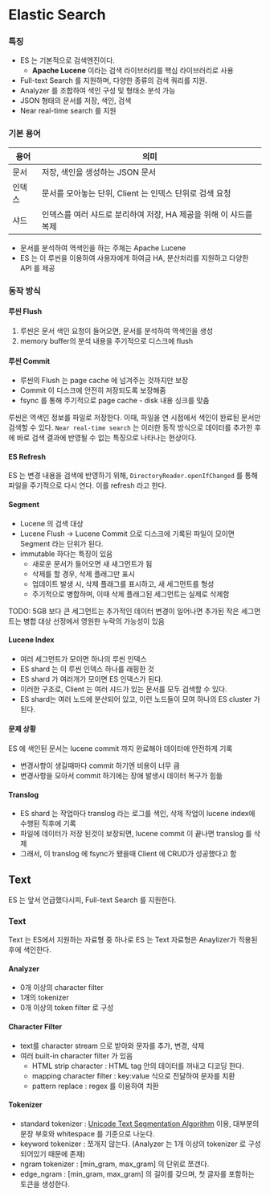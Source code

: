 # Elastic Search


### 특징

* ES 는 기본적으로 검색엔진이다.
    * **Apache Lucene** 이라는 검색 라이브러리를 핵심 라이브러리로 사용
* Full-text Search 를 지원하며, 다양한 종류의 검색 쿼리를 지원.
* Analyzer 를 조합하여 색인 구성 및 형태소 분석 가능
* JSON 형태의 문서를 저장, 색인, 검색
* Near real-time search 를 지원

### 기본 용어

| 용어 | 의미 |
| --- | --- |
| 문서 | 저장, 색인을 생성하는 JSON 문서 |
| 인덱스 | 문서를 모아놓는 단위, Client 는 인덱스 단위로 검색 요청 |
| 샤드 | 인덱스를 여러 샤드로 분리하여 저장, HA 제공을 위해 이 샤드를 복제 |


* 문서를 분석하여 역색인을 하는 주체는 Apache Lucene
* ES 는 이 루씬을 이용하여 사용자에게 하여금 HA, 분산처리를 지원하고 다양한 API 를 제공

### 동작 방식

#### 루씬 Flush
1. 루씬은 문서 색인 요청이 들어오면, 문서를 분석하여 역색인을 생성
2. memory buffer의 분석 내용을 주기적으로 디스크에 flush

#### 루씬 Commit
* 루씬의 Flush 는 page cache 에 넘겨주는 것까지만 보장
* Commit 이 디스크에 안전히 저장되도록 보장해줌
* fsync 를 통해 주기적으로 page cache - disk 내용 싱크를 맞춤

루씬은 역색인 정보를 파일로 저장한다. 이때, 파일을 연 시점에서 색인이 완료된 문서만 검색할 수 있다. `Near real-time search` 는 이러한 동작 방식으로 데이터를 추가한 후에 바로 검색 결과에 반영될 수 없는 특징으로 나타나는 현상이다.

#### ES Refresh
ES 는 변경 내용을 검색에 반영하기 위해, `DirectoryReader.openIfChanged` 를 통해 파일을 주기적으로 다시 연다. 이를 refresh 라고 한다.

#### Segment
* Lucene 의 검색 대상
* Lucene Flush -> Lucene Commit 으로 디스크에 기록된 파일이 모이면 Segment 라는 단위가 된다.
* immutable 하다는 특징이 있음
    * 새로운 문서가 들어오면 새 새그먼트가 됨
    * 삭제를 할 경우, 삭제 플래그만 표시
    * 업데이트 발생 시, 삭제 플래그를 표시하고, 새 세그먼트를 형성
    * 주기적으로 병합하며, 이때 삭제 플래그된 세그먼트는 실제로 삭제함

TODO: 5GB 보다 큰 세그먼트는 추가적인 데이터 변경이 일어나면 추가된 작은 세그먼트는 병합 대상 선정에서 영원한 누락의 가능성이 있음

#### Lucene Index
* 여러 세그먼트가 모이면 하나의 루씬 인덱스
* ES shard 는 이 루씬 인덱스 하나를 래핑한 것
* ES shard 가 여러개가 모이면 ES 인덱스가 된다.
* 이러한 구조로, Client 는 여러 샤드가 있는 문서를 모두 검색할 수 있다.
* ES shard는 여러 노드에 분산되어 있고, 이런 노드들이 모여 하나의 ES cluster 가 된다.

#### 문제 상황
ES 에 색인된 문서는 lucene commit 까지 완료해야 데이터에 안전하게 기록
* 변경사항이 생길때마다 commit 하기엔 비용이 너무 큼
* 변경사항을 모아서 commit 하기에는 장애 발생시 데이터 복구가 힘듦

#### Translog
* ES shard 는 작업마다 translog 라는 로그를 색인, 삭제 작업이 lucene index에 수행된 직후에 기록
* 파일에 데이터가 저장 된것이 보장되면, lucene commit 이 끝나면 translog 를 삭제
* 그래서, 이 translog 에 fsync가 됐을때 Client 에 CRUD가 성공했다고 함

## Text

ES 는 앞서 언급했다시피, Full-text Search 를 지원한다.

### Text
Text 는 ES에서 지원하는 자료형 중 하나로 ES 는 Text 자료형은 Anaylizer가 적용된 후에 색인한다.

#### Analyzer
* 0개 이상의 character filter
* 1개의 tokenizer
* 0개 이상의 token filter 로 구성

#### Character Filter
* text를 character stream 으로 받아와 문자를 추가, 변경, 삭제
* 여러 built-in character filter 가 있음
    * HTML strip character : HTML tag 안의 데이터를 꺼내고 디코딩 한다.
    * mapping character filter : key:value 식으로 전달하여 문자를 치환
    * pattern replace : regex 를 이용하여 치환

#### Tokenizer
* standard tokenizer : [Unicode Text Segmentation Algorithm](https://unicode.org/reports/tr29/) 이용, 대부분의 문장 부호와 whitespace 를 기준으로 나눈다.
* keyword tokenizer : 쪼개지 않는다. (Analyzer 는 1개 이상의 tokenizer 로 구성되어있기 때문에 존재)
* ngram tokenizer : [min_gram, max_gram] 의 단위로 쪼갠다.
* edge_ngram : [min_gram, max_gram] 의 길이를 갖으며, 첫 글자를 포함하는 토큰을 생성한다.
